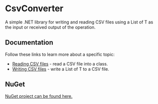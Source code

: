 # CsvConverter

A simple .NET library for writing and reading CSV files using a List of T as the input or received output of the operation.

## Documentation
Follow these links to learn more about a specific topic:
- [Reading CSV files](./CsvToClass/CsvToClass-Main.md) - read a CSV file into a class.
- [Writing CSV files](./ClassToCsv/ClassToCsv-Main.md) - write a List of T to a CSV file.

## NuGet
[NuGet project can be found here.](https://www.nuget.org/packages/CsvConverter/)